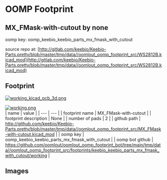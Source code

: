 # OOMP Footprint  
## MX_FMask-with-cutout  by none  
  
oomp key: oomp_keebio_keebio_parts_mx_fmask_with_cutout  
  
source repo at: [http://gitlab.com/keebio/Keebio-Parts.pretty/blob/master/tmp/data//oomlout_oomp_footprint_src/WS2812B.kicad_mod](http://gitlab.com/keebio/Keebio-Parts.pretty/blob/master/tmp/data//oomlout_oomp_footprint_src/WS2812B.kicad_mod)  
## Footprint  
  
[![working_kicad_pcb_3d.png](working_kicad_pcb_3d_600.png)](working_kicad_pcb_3d.png)  
  
[![working.png](working_600.png)](working.png)  
| name | value | 
| --- | --- | 
| footprint name | MX_FMask-with-cutout | 
| footprint description | None | 
| number of pads | 2 | 
| github path | http://github.com/keebio/Keebio-Parts.pretty/blob/master/tmp/data//oomlout_oomp_footprint_src/MX_FMask-with-cutout.kicad_mod | 
| oomp key | oomp_keebio_keebio_parts_mx_fmask_with_cutout | 
| oomp bot github | https://github.com/oomlout/oomlout_oomp_footprint_bot/tree/main/tmp/data//oomlout_oomp_footprint_src/footprints/keebio_keebio_parts_mx_fmask_with_cutout/working | 
## Images  
